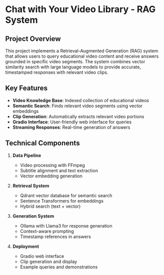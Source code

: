 # Chat with Your Video Library - RAG System


## Project Overview
This project implements a Retrieval-Augmented Generation (RAG) system that allows users to query educational video content and receive answers grounded in specific video segments. The system combines vector similarity search with large language models to provide accurate, timestamped responses with relevant video clips.

## Key Features
- **Video Knowledge Base**: Indexed collection of educational videos
- **Semantic Search**: Finds relevant video segments using vector embeddings
- **Clip Generation**: Automatically extracts relevant video portions
- **Gradio Interface**: User-friendly web interface for queries
- **Streaming Responses**: Real-time generation of answers

## Technical Components
1. **Data Pipeline**
   - Video processing with FFmpeg
   - Subtitle alignment and text extraction
   - Vector embedding generation

2. **Retrieval System**
   - Qdrant vector database for semantic search
   - Sentence Transformers for embeddings
   - Hybrid search (text + vector)

3. **Generation System**
   - Ollama with Llama3 for response generation
   - Context-aware prompting
   - Timestamp references in answers

4. **Deployment**
   - Gradio web interface
   - Clip generation and display
   - Example queries and demonstrations
